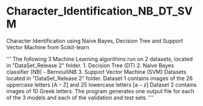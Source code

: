 # Character_Identification_NB_DT_SVM
Character Identification using Naive Bayes, Decision Tree and Support Vector Machine from Scikit-learn

'''
    The following 3 Machine Learning algorithms run on 2 datasets, located in "DataSet_Release 2" folder.
        1. Decision Tree (DT)
        2. Naive Bayes classifier (NB) - BernoulliNB
        3. Support Vector Machine (SVM)
    Datasets located in "DataSet_Release 2" folder.
    Dataset 1 contains images of the 26 uppercase letters [A – Z] and 25 lowercase letters [a – z]
    Dataset 2 contains images of 10 Greek letters.
    The program generates one output file for each of the 3 models and each of the validation and test sets.
'''
